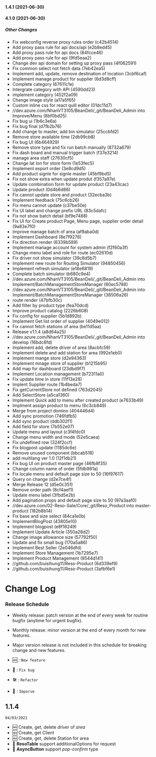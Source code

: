 #### 1.4.1 (2021-06-30)

#### 4.1.0 (2021-06-30)

##### Other Changes

*  Fix webconfig reverse proxy rules order (c42b4514)
*  Add proxy pass rule for api docs/api (e2b8ed45)
*  Add proxy pass rule for api docs (84fcce46)
*  Add proxy pass rule for api (9fd5eaa2)
*  Change dev api domain for setting up proxy pass (4f062591)
*  Fix common select not fetch data (7eb42ea5)
*  Implement add, update, remove destination of location (3cbf6caf)
*  Implement manage product for supplier (6d3d8cff)
*  Complete category (67611c1e)
*  Intergrate category with API (4590dd23)
*  implement category (452f2a09)
*  Change image style (a17a5f65)
*  Custom inline css for react quill editor (01dc11d7)
* //dev.azure.com/NhanVT3105/BeanDeli/_git/BeanDeli_Admin into Improve/Menu (8bf0bd25)
*  Fix bug ui (1b6c3e6a)
*  Fix bug final (d7fb2b76)
*  Add change to master, add bin simulator (25ccbfd2)
*   Remove store available time (2db99cb8)
*  Fix bug UI (6b464929)
*  Remove store type and fix run batch manually (8732a679)
*  Fix dash board and manual trigger batch (f37e3214)
*  manage area staff (27630cf5)
*  Change lat lon for store form (1e53fec5)
*  Implement export order (3e8cd9d5)
*  Add product signle for signle master (45bf9bd5)
*  Fix not show extra when update produt (f357a97e)
*  Update combination form for update product (23a43cac)
*  Update product (0d4b6d86)
*  Fix cannot update store and product (32ecba3b)
*  Implement feedback (75c6cb26)
*  Fix menu cannot update (c37be50e)
*  Fix UI label and change prefix URL (83c5dafc)
*  Fix not show batch detail (bf9e7488)
*  Fix UI for Create product Page, Menu page, supplier order detail (9a83e7f0)
*  Improve manage batch of area (af9aba0d)
*  Implement Dashboard (8e7f9278)
*  Fix direction render (6339b589)
*  Implement manage account for system admin (f2f60a3f)
*  Change menu label and role for route (ec02610d)
*  Fix driver not show simulator (39c8d5b7)
*  Implement new route for Routing Simulator (94850456)
*  Implement refresh simulator (e18e6819)
*  Complete batch simulator (b680c9e4)
* //dev.azure.com/NhanVT3105/BeanDeli/_git/BeanDeli_Admin into Implement/BatchManagementStoreManager (60ec5788)
* //dev.azure.com/NhanVT3105/BeanDeli/_git/BeanDeli_Admin into Implement/BatchManagementStoreManager (38506a26)
*  route render (47bfb30c)
*  Add filter by product type (fea70dcd)
*  Improve product catalog (2226b608)
*  Fix config for supplier (5b1d892b)
*  Implement Get list order of supplier (4049e012)
*  Fix cannot fetch stations of area (be11d5aa)
*  Release v1.1.4 (a8d64a25)
* //dev.azure.com/NhanVT3105/BeanDeli/_git/BeanDeli_Admin into develop (16bdc6fd)
*   Implement add, delete driver of area (8acbfc59)
*   Implement delete and add station for area (992e1eb0)
*  Implement mange store (d2e94363)
*  Implement mnage store of supplier (b1215b95)
*  Add map for dashboard (23dbd9f7)
*  Implement Location management (b72311a0)
*  Fix update time in store (11f13e28)
*  Implent Supplier route (1b4beda7)
*  Fix getCurrentStore not defined (763d2045)
*  Add SelectStore (a5ca1360)
*   Implement Quick add to menu after created product (e7633b49)
*  Implment assign product to menu (6c3cb849)
*  Merge from project domino (404446d4)
*  Add sync promotion (746fdfb5)
*  Add sync product (ddb302f1)
*  Add field for store (7b552e07)
*  Update menu and layout (c3f4fdc0)
*  Change menu width and mode (52e5caea)
*  Fix undefined row (324f2ccf)
*  Fix blogpost update (1185dc6e)
*  Remove unused component (bbcab518)
*  add multilang ver 1.0 (12f1db21)
*  Fix bug UI on product master page (46fb8f35)
*  Change column name of order (5fdb981a)
*  Fix locale menu and default page size to 50 (16f97617)
*  Query on change (d2e7ce4f)
*  Merge Release 12 (d5e0c351)
*  Remove order path (8cf4aef1)
*  Update menu label (3fbd5e2b)
*  Add pagination props and default page size to 50 (97a3aaf0)
* //dev.azure.com/02-Reso-Sale/Core/_git/Reso_Product into master-product (182b8b14)
*  Fix base and size select (84ca1e0b)
*  ImplementBlogPost (43805e10)
*  Implement blogpost (e8f16249)
*  Implement Update Article (350a28d2)
*  Change image allowance size (57792f50)
*  Update and fix small bug (170a5a86)
*  Implement Best Seller (2e046dfd)
*  Implement Store Management (1b7295e7)
*  Implement Product Management (9544d141)
* //github.com/buisihung11/Reso-Product (6d339ef9)
* //github.com/buisihung11/Reso-Product (3afbf6e1)

# Change Log

### Release Schedule
- Weekly release: patch version at the end of every week for routine bugfix (anytime for urgent bugfix).

- Monthly release: minor version at the end of every month for new features.

- Major version release is not included in this schedule for breaking change and new features.

- 🆕 : `New feature`
- 🐞 : `Fix bug`
- 🛠 : `Refactor`
- 💄 : `Imporve`

## 1.1.4
```
04/03/2021
```

- 🆕 Create, get, delete *driver* of *area*
- 🆕 Create, get Client
- 🆕 Create, get, delete Station for area
- 💄 **ResoTable** support additionalOptions for request
- 💄 **AsyncButton** support *pop-confirm* type